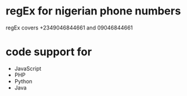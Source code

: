 # regEx for nigerian phone numbers

regEx covers +2349046844661 and 09046844661

# code support for 
 
- JavaScript
- PHP
- Python
- Java

